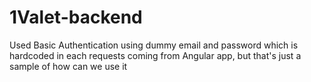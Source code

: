 ﻿# 1Valet-backend


Used Basic Authentication using dummy email and password which is hardcoded in each requests coming from Angular app, but that's just a sample of how can we use it
